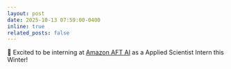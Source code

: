 ```yaml
---
layout: post
date: 2025-10-13 07:59:00-0400
inline: true
related_posts: false
---
```


:star_struck: Excited to be interning at <a href="https://www.amazon.com/">Amazon AFT AI</a> as a Applied Scientist Intern this Winter!
